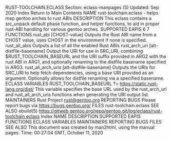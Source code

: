 RUST-TOOLCHAIN.ECLASS
Section: eclass-manpages (5)
Updated: Sep 2020
Index Return to Main Contents
NAME
rust-toolchain.eclass - helps map gentoo arches to rust ABIs
DESCRIPTION
This eclass contains a src_unpack default phase function, and helper functions, to aid in proper rust-ABI handling for various gentoo arches.
SUPPORTED EAPIS
6 7
FUNCTIONS
rust_abi [CHOST-value]
Outputs the Rust ABI name from a CHOST value, uses CHOST in the environment if none is specified.
rust_all_abis
Outputs a list of all the enabled Rust ABIs
rust_arch_uri <rust-ABI> <base-uri> [alt-distfile-basename]
Output the URI for use in SRC_URI, combining $RUST_TOOLCHAIN_BASEURL and the URI suffix provided in ARG2 with the rust ABI in ARG1, and optionally renaming to the distfile basename specified in ARG3.
rust_all_arch_uris <base-uri> [alt-distfile-basename]
Outputs the URIs for SRC_URI to help fetch dependencies, using a base URI provided as an argument. Optionally allows for distfile renaming via a specified basename.
ECLASS VARIABLES
RUST_TOOLCHAIN_BASEURL ?= https://static.rust-lang.org/dist/
This variable specifies the base URL used by the rust_arch_uri and rust_all_arch_uris functions when generating the URI output list.
MAINTAINERS
Rust Project <rust@gentoo.org>
REPORTING BUGS
Please report bugs via https://bugs.gentoo.org/
FILES
rust-toolchain.eclass
SEE ALSO
ebuild(5)
https://gitweb.gentoo.org/repo/gentoo.git/log/eclass/rust-toolchain.eclass
Index
NAME
DESCRIPTION
SUPPORTED EAPIS
FUNCTIONS
ECLASS VARIABLES
MAINTAINERS
REPORTING BUGS
FILES
SEE ALSO
This document was created by man2html, using the manual pages.
Time: 00:27:04 GMT, October 11, 2020